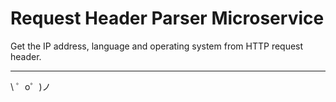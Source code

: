 Request Header Parser Microservice
==================================

Get the IP address, language and operating system from HTTP request header.


-------------------

\ ゜o゜)ノ
